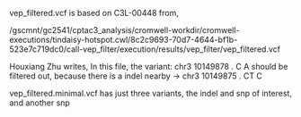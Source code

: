 vep_filtered.vcf is based on C3L-00448 from,

/gscmnt/gc2541/cptac3_analysis/cromwell-workdir/cromwell-executions/tindaisy-hotspot.cwl/8c2c9693-70d7-4644-bf1b-523e7c719dc0/call-vep_filter/execution/results/vep_filter/vep_filtered.vcf

Houxiang Zhu writes,
    In this file, the variant: 
        chr3  10149878    .    C    A 
    should be filtered out, because there is a indel nearby -> 
        chr3  10149875    .    CT   C


vep_filtered.minimal.vcf has just three variants, the indel and snp of interest, and another snp

